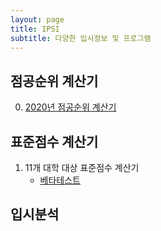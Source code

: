 ```yaml
---
layout: page
title: IPSI
subtitle: 다양한 입시정보 및 프로그램
---
```


## 점공순위 계산기

0. [2020년 점공순위 계산기](https://orbi.kr/00026687695)

## 표준점수 계산기

1. 11개 대학 대상 표준점수 계산기
   - [베타테스트](https://semper-16.github.io/IPSI/STD_C/1/)

## 입시분석


